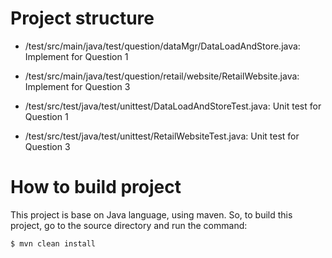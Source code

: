 # Project structure
- /test/src/main/java/test/question/dataMgr/DataLoadAndStore.java: Implement for Question 1
- /test/src/main/java/test/question/retail/website/RetailWebsite.java: Implement for Question 3

- /test/src/test/java/test/unittest/DataLoadAndStoreTest.java: Unit test for Question 1
- /test/src/test/java/test/unittest/RetailWebsiteTest.java: Unit test for Question 3

# How to build project
This project is base on Java language, using maven. So, to build this project, go to the source directory and run the command:

```sh
$ mvn clean install
```